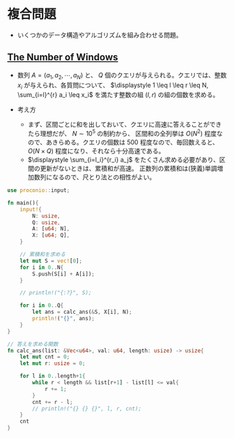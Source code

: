<script type="text/x-mathjax-config">MathJax.Hub.Config({tex2jax:{inlineMath:[['\$','\$'],['\\(','\\)']],processEscapes:true},CommonHTML: {matchFontHeight:false}});</script>
<script type="text/javascript" async src="https://cdnjs.cloudflare.com/ajax/libs/mathjax/2.7.1/MathJax.js?config=TeX-MML-AM_CHTML"></script>

# 複合問題
* いくつかのデータ構造やアルゴリズムを組み合わせる問題。

## [The Number of Windows](https://onlinejudge.u-aizu.ac.jp/courses/library/3/DSL/3/DSL_3_C)
* 数列 $A = (a_1, a_2, \cdots, a_N)$ と、 $Q$ 個のクエリが与えられる。クエリでは、整数 $x_i$ が与えられ、各質問について、 $\displaystyle 1 \leq l \leq r \leq N, \sum_{i=l}^{r} a_i \leq x_i$ を満たす整数の組 $(l, r)$ の組の個数を求める。

* 考え方
  * まず、区間ごとに和を出しておいて、クエリに高速に答えることができたら理想だが、 $N \sim 10^{5}$ の制約から、 区間和の全列挙は $O(N^{2})$ 程度なので、あきらめる。クエリの個数は $500$ 程度なので、毎回数えると、 $O(N \times Q)$ 程度になり、それなら十分高速である。
  * $\displaystyle \sum_{i=l_i}^{r_i} a_j$ をたくさん求める必要があり、区間の更新がないときは、累積和が高速。 正数列の累積和は(狭義)単調増加数列になるので、尺とり法との相性がよい。

```rust
use proconio::input;

fn main(){
    input!{
        N: usize,
        Q: usize,
        A: [u64; N],
        X: [u64; Q],
    }

    // 累積和を求める
    let mut S = vec![0];
    for i in 0..N{
        S.push(S[i] + A[i]);
    }

    // println!("{:?}", S);

    for i in 0..Q{
        let ans = calc_ans(&S, X[i], N);
        println!("{}", ans);
    }
}

// 答えを求める関数
fn calc_ans(list: &Vec<u64>, val: u64, length: usize) -> usize{
    let mut cnt = 0;
    let mut r: usize = 0;

    for l in 0..length+1{
        while r < length && list[r+1] - list[l] <= val{
            r += 1;
        }
        cnt += r - l;
        // println!("{} {} {}", l, r, cnt);
    }
    cnt
}
```

